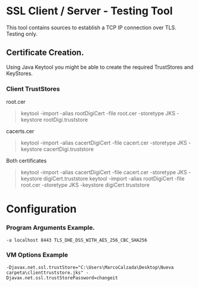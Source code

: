 # SSL Client / Server - Testing Tool

This tool contains sources to establish a TCP IP connection over TLS. Testing only.

## Certificate Creation.

Using Java Keytool you might be able to create the required TrustStores and KeyStores.

### Client TrustStores

root.cer
> keytool -import -alias rootDigiCert -file root.cer -storetype JKS -keystore rootDigi.truststore

cacerts.cer
> keytool -import -alias cacertDigiCert -file cacert.cer -storetype JKS -keystore cacertDigi.truststore

Both certificates
>keytool -import -alias cacertDigiCert -file cacert.cer -storetype JKS -keystore digiCert.truststore
>keytool -import -alias rootDigiCert -file root.cer -storetype JKS -keystore digiCert.truststore

# Configuration

### Program Arguments Example.
` -a localhost 8443 TLS_DHE_DSS_WITH_AES_256_CBC_SHA256 `

### VM Options Example
` -Djavax.net.ssl.trustStore="C:\Users\MarcoCalzada\Desktop\Nueva carpeta\clienttruststore.jks" -Djavax.net.ssl.trustStorePassword=changeit `